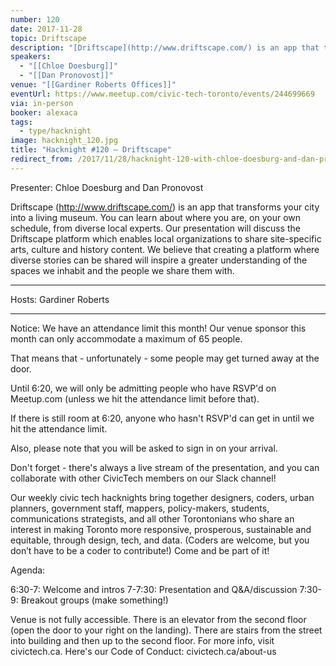 ```yaml
---
number: 120
date: 2017-11-28
topic: Driftscape
description: "[Driftscape](http://www.driftscape.com/) is an app that transforms your city into a living museum. You can learn about where you are, on your own schedule, from diverse local experts. Our presentation will discuss the Driftscape platform which enables local organizations to share site-specific arts, culture and history content. We believe that creating a platform where diverse stories can be shared will inspire a greater understanding of the spaces we inhabit and the people we share them with."
speakers:
  - "[[Chloe Doesburg]]"
  - "[[Dan Pronovost]]"
venue: "[[Gardiner Roberts Offices]]"
eventUrl: https://www.meetup.com/civic-tech-toronto/events/244699669
via: in-person
booker: alexaca
tags:
  - type/hacknight
image: hacknight_120.jpg
title: "Hacknight #120 – Driftscape"
redirect_from: /2017/11/28/hacknight-120-with-chloe-doesburg-and-dan-pronovost/
---
```


Presenter: Chloe Doesburg and Dan Pronovost

Driftscape (http://www.driftscape.com/) is an app that transforms your city into a living museum. You can learn about where you are, on your own schedule, from diverse local experts. Our presentation will discuss the Driftscape platform which enables local organizations to share site-specific arts, culture and history content. We believe that creating a platform where diverse stories can be shared will inspire a greater understanding of the spaces we inhabit and the people we share them with.

***
Hosts: Gardiner Roberts

***

Notice: We have an attendance limit this month!
Our venue sponsor this month can only accommodate a maximum of 65 people.

That means that - unfortunately - some people may get turned away at the door.

Until 6:20, we will only be admitting people who have RSVP'd on Meetup.com (unless we hit the attendance limit before that).

If there is still room at 6:20, anyone who hasn't RSVP'd can get in until we hit the attendance limit.

Also, please note that you will be asked to sign in on your arrival.

Don't forget - there's always a live stream of the presentation, and you can collaborate with other CivicTech members on our Slack channel!

Our weekly civic tech hacknights bring together designers, coders, urban planners, government staff, mappers, policy-makers, students, communications strategists, and all other Torontonians who share an interest in making Toronto more responsive, prosperous, sustainable and equitable, through design, tech, and data. (Coders are welcome, but you don’t have to be a coder to contribute!) Come and be part of it!

Agenda:

6:30-7: Welcome and intros
7-7:30: Presentation and Q&A/discussion
7:30-9: Breakout groups (make something!)

Venue is not fully accessible. There is an elevator from the second floor (open the door to your right on the landing). There are stairs from the street into building and then up to the second floor. For more info, visit civictech.ca. Here's our Code of Conduct: civictech.ca/about-us